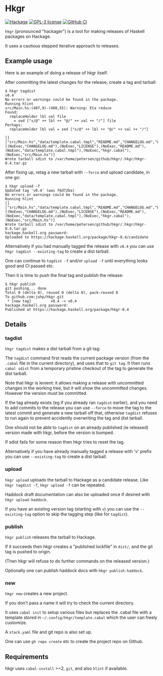 # Hkgr

[![Hackage](https://img.shields.io/hackage/v/hkgr.svg)](https://hackage.haskell.org/package/hkgr)
[![GPL-3 license](https://img.shields.io/badge/license-GPL--3-blue.svg)](LICENSE)
[![GitHub CI](https://github.com/juhp/hkgr/workflows/build/badge.svg)](https://github.com/juhp/hkgr/actions)

`hkgr` (pronounced "hackager") is a tool for making releases of
Haskell packages on Hackage.

It uses a cautious stepped iterative approach to releases.

## Example usage

Here is an example of doing a release of hkgr itself.

After committing the latest changes for the release, create a tag and tarball:

```shellsession
$ hkgr tagdist
v0.4
No errors or warnings could be found in the package.
Running hlint
src/Main.hs:(407,9)-(408,55): Warning: Eta reduce
Found:
  replaceHolder lbl val file
    = sed ["s/@" ++ lbl ++ "@/" ++ val ++ "/"] file
Perhaps:
  replaceHolder lbl val = sed ["s/@" ++ lbl ++ "@/" ++ val ++ "/"]

[]
["src/Main.hs","data/template.cabal.tmpl","README.md","CHANGELOG.md","LICENSE","hkgr.cabal"]
[(NoExec,"CHANGELOG.md"),(NoExec,"LICENSE"),(NoExec,"README.md"),(NoExec,"data/template.cabal.tmpl"),(NoExec,"hkgr.cabal"),(NoExec,"src/Main.hs")]
Wrote tarball sdist to /var/home/petersen/github/hkgr/.hkgr/hkgr-0.4.tar.gz
```

After fixing up, retag a new tarball with `--force` and upload candidate,
in one go:

```shellsession
$ hkgr upload -f
Updated tag 'v0.4' (was f6d72ba)
No errors or warnings could be found in the package.
Running hlint
[]
["src/Main.hs","data/template.cabal.tmpl","README.md","CHANGELOG.md","LICENSE","hkgr.cabal"]
[(NoExec,"CHANGELOG.md"),(NoExec,"LICENSE"),(NoExec,"README.md"),(NoExec,"data/template.cabal.tmpl"),(NoExec,"hkgr.cabal"),(NoExec,"src/Main.hs")]
Wrote tarball sdist to /var/home/petersen/github/hkgr/.hkgr/hkgr-0.4.tar.gz
hackage.haskell.org password:
Uploaded to https://hackage.haskell.org/package/hkgr-0.4/candidate
```

Alternatively if you had manually tagged the release with `v0.4`
you can use `hkgr tagdist --existing-tag` to create a dist tarball.

One can continue to `tagdist -f` and/or `upload -f` until
everything looks good and CI passed etc.

Then it is time to push the final tag and publish the release:

```shellsession
$ hkgr publish
git pushing... done
Total 0 (delta 0), reused 0 (delta 0), pack-reused 0
To github.com:juhp/hkgr.git
 * [new tag]         v0.4 -> v0.4
hackage.haskell.org password:
Published at https://hackage.haskell.org/package/hkgr-0.4
```

## Details

### tagdist
`hkgr tagdist` makes a dist tarball from a git tag:

The `tagdist` command first reads the current package version
(from the `.cabal` file in the current directory), and uses that to `git tag`.
It then runs `cabal sdist` from a temporary pristine checkout of the tag
to generate the dist tarball.

Note that hkgr is lenient: it allows making a release with uncommitted changes
in the working tree, but it will show the uncommitted changes.
However the version must be committed.

If the tag already exists (eg if you already ran `tagdist` earlier),
and you need to add commits to the release
you can use `--force` to move the tag to the latest commit
and generate a new tarball off that,
otherwise `tagdist` refuses to run again to prevent accidently overwriting
the tag and dist tarball.

One should not be able to `tagdist` on an already published
(ie released) version made with hkgr, before the version is bumped.

If sdist fails for some reason then hkgr tries to reset the tag.

Alternatively if you have already manually tagged a release with 'v' prefix
you can use `--existing-tag` to create a dist tarball.

### upload
`hkgr upload` uploads the tarball to Hackage as a candidate release.
Like `hkgr tagdist -f`, `hkgr upload -f` can be repeated.

Haddock draft documentation can also be uploaded once if desired
with `hkgr upload-haddock`.

If you have an existing version tag (starting with `v`) you can use
the `--existing-tag` option to skip the tagging step (like for `tagdist`).

### publish
`hkgr publish` releases the tarball to Hackage.

If it succeeds then hkgr creates a "published lockfile" in `dist/`,
and the git tag is pushed to origin.

(Then hkgr will refuse to do further commands on the released version.)

Optionally one can publish haddock docs with `hkgr publish-haddock`.

### new
`hkgr new` creates a new project.

If you don't pass a name it will try to check the current directory.

It uses `cabal init` to setup various files but replaces the .cabal file
with a template stored in `~/.config/hkgr/template.cabal` which the user
can freely customize.

A `stack.yaml` file and git repo is also set up.

One can use `gh repo create` etc to create the project repo on Github.

## Requirements
hkgr uses `cabal-install` >=2, `git`, and also `hlint` if available.
